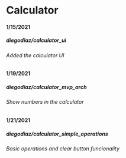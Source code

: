 # Calculator

#### 1/15/2021

##### diegodiaz/calculator_ui
###### Added the calculator UI

#### 1/19/2021

##### diegodiaz/calculator_mvp_arch
###### Show numbers in the calculator

#### 1/21/2021

##### diegodiaz/calculator_simple_operations
###### Basic operations and clear button funcionality
